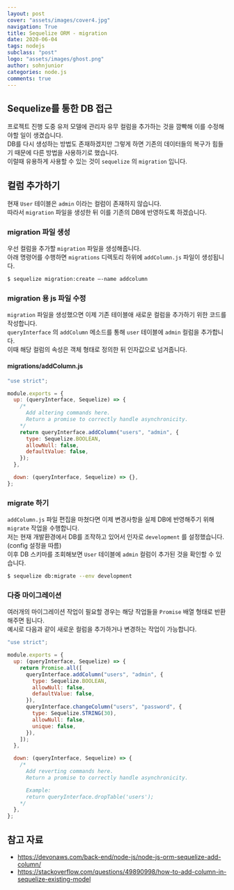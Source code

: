 ```yaml
---
layout: post
cover: "assets/images/cover4.jpg"
navigation: True
title: Sequelize ORM - migration
date: 2020-06-04
tags: nodejs
subclass: "post"
logo: "assets/images/ghost.png"
author: sohnjunior
categories: node.js
comments: true
---
```


## Sequelize를 통한 DB 접근

프로젝트 진행 도중 유저 모델에 관리자 유무 컬럼을 추가하는 것을 깜빡해 이를 수정해야할 일이 생겼습니다. <br>
DB를 다시 생성하는 방법도 존재하겠지만 그렇게 하면 기존의 데이터들의 복구가 힘들기 때문에 다른 방법을 사용하기로 했습니다. <br>
이럴때 유용하게 사용할 수 있는 것이 `sequelize` 의 `migration` 입니다. <br>

## 컬럼 추가하기

현재 `User` 테이블은 `admin` 이라는 컬럼이 존재하지 않습니다. <br>
따라서 `migration` 파일을 생성한 뒤 이를 기존의 DB에 반영하도록 하겠습니다. <br>

### migration 파일 생성

우선 컬럼을 추가할 `migration` 파일을 생성해줍니다. <br>
아래 명령어를 수행하면 `migrations` 디렉토리 하위에 `addColumn.js` 파일이 생성됩니다. <br>

```bash
$ sequelize migration:create –-name addcolumn
```

### migration 용 js 파일 수정

`migration` 파일을 생성했으면 이제 기존 테이블애 새로운 컬럼을 추가하기 위한 코드를 작성합니다. <br>
`queryInterface` 의 `addColumn` 메소드를 통해 `user` 테이블에 `admin` 컬럼을 추가합니다. <br>
이때 해당 컬럼의 속성은 객체 형태로 정의한 뒤 인자값으로 넘겨줍니다. <br>

#### migrations/addColumn.js

```javascript
"use strict";

module.exports = {
  up: (queryInterface, Sequelize) => {
    /*
      Add altering commands here.
      Return a promise to correctly handle asynchronicity.
    */
    return queryInterface.addColumn("users", "admin", {
      type: Sequelize.BOOLEAN,
      allowNull: false,
      defaultValue: false,
    });
  },

  down: (queryInterface, Sequelize) => {},
};
```

### migrate 하기

`addColumn.js` 파일 편집을 마쳤다면 이제 변경사항을 실제 DB에 반영해주기 위해 `migrate` 작업을 수행합니다. <br>
저는 현재 개발환경에서 DB를 조작하고 있어서 인자로 `development` 를 설정했습니다. (config 설정을 따름) <br>
이후 DB 스키마를 조회해보면 `User` 테이블에 `admin` 컬럼이 추가된 것을 확인할 수 있습니다. <br>

```bash
$ sequelize db:migrate --env development
```

### 다중 마이그레이션

여러개의 마이그레이션 작업이 필요할 경우는 해당 작업들을 `Promise` 배열 형태로 반환해주면 됩니다. <br>
예시로 다음과 같이 새로운 컬럼을 추가하거나 변경하는 작업이 가능합니다. <br>

```javascript
"use strict";

module.exports = {
  up: (queryInterface, Sequelize) => {
    return Promise.all([
      queryInterface.addColumn("users", "admin", {
        type: Sequelize.BOOLEAN,
        allowNull: false,
        defaultValue: false,
      }),
      queryInterface.changeColumn("users", "password", {
        type: Sequelize.STRING(30),
        allowNull: false,
        unique: false,
      }),
    ]);
  },

  down: (queryInterface, Sequelize) => {
    /*
      Add reverting commands here.
      Return a promise to correctly handle asynchronicity.

      Example:
      return queryInterface.dropTable('users');
    */
  },
};
```

## 참고 자료

- https://devonaws.com/back-end/node-js/node-js-orm-sequelize-add-column/
- https://stackoverflow.com/questions/49890998/how-to-add-column-in-sequelize-existing-model
